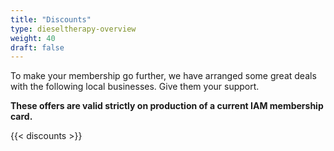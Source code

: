 ```yaml
---
title: "Discounts"
type: dieseltherapy-overview
weight: 40
draft: false
---
```


To make your membership go further, we have arranged some great deals with the following local businesses. Give them your support.

**These offers are valid strictly on production of a current IAM membership card.**

{{< discounts >}}
